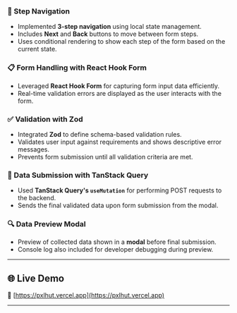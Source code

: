 ### 🔄 Step Navigation

- Implemented **3-step navigation** using local state management.
- Includes **Next** and **Back** buttons to move between form steps.
- Uses conditional rendering to show each step of the form based on the current state.

### 📋 Form Handling with React Hook Form

- Leveraged **React Hook Form** for capturing form input data efficiently.
- Real-time validation errors are displayed as the user interacts with the form.

### ✅ Validation with Zod

- Integrated **Zod** to define schema-based validation rules.
- Validates user input against requirements and shows descriptive error messages.
- Prevents form submission until all validation criteria are met.

### 📡 Data Submission with TanStack Query

- Used **TanStack Query's `useMutation`** for performing POST requests to the backend.
- Sends the final validated data upon form submission from the modal.

### 🔍 Data Preview Modal

- Preview of collected data shown in a **modal** before final submission.
- Console log also included for developer debugging during preview.

---

## 🌐 Live Demo

🔗 [https://pxlhut.vercel.app](https://pxlhut.vercel.app)

---
